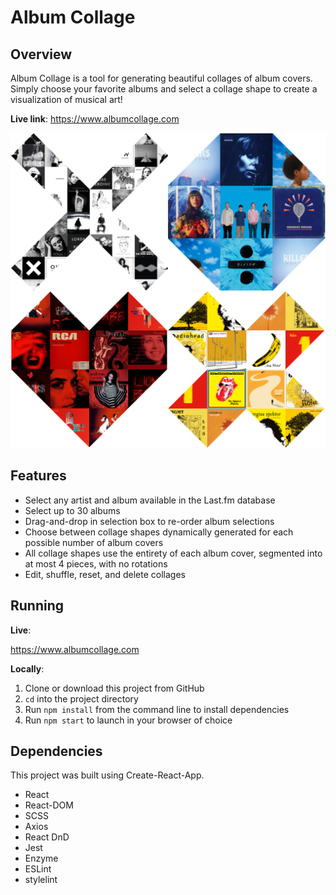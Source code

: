 
# Album Collage

## Overview
Album Collage is a tool for generating beautiful collages of album covers. Simply choose your favorite albums and select a collage shape to create a visualization of musical art!

**Live link**: https://www.albumcollage.com

![Example collages](album_collage_examples.png)

## Features
* Select any artist and album available in the Last.fm database
* Select up to 30 albums
* Drag-and-drop in selection box to re-order album selections
* Choose between collage shapes dynamically generated for each possible number of album covers
* All collage shapes use the entirety of each album cover, segmented into at most 4 pieces, with no rotations
* Edit, shuffle, reset, and delete collages

## Running

**Live**:

https://www.albumcollage.com

**Locally**:
1. Clone or download this project from GitHub
2. ```cd``` into the project directory
3. Run ```npm install``` from the command line to install dependencies
4. Run ```npm start``` to launch in your browser of choice

## Dependencies

This project was built using Create-React-App.

* React
* React-DOM
* SCSS
* Axios
* React DnD
* Jest
* Enzyme
* ESLint
* stylelint
